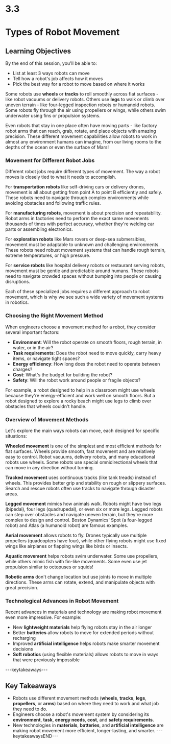 # **3.3**
# **Types of Robot Movement**

## **Learning Objectives**

By the end of this session, you'll be able to:
- List at least 3 ways robots can move
- Tell how a robot's job affects how it moves
- Pick the best way for a robot to move based on where it works

Some robots use **wheels** or **tracks** to roll smoothly across flat surfaces - like robot vacuums or delivery robots. Others use **legs** to walk or climb over uneven terrain - like four-legged inspection robots or humanoid robots. Some robots fly through the air using propellers or wings, while others swim underwater using fins or propulsion systems.

Even robots that stay in one place often have moving parts - like factory robot arms that can reach, grab, rotate, and place objects with amazing precision. These different movement capabilities allow robots to work in almost any environment humans can imagine, from our living rooms to the depths of the ocean or even the surface of Mars!

### **Movement for Different Robot Jobs**

Different robot jobs require different types of movement. The way a robot moves is closely tied to what it needs to accomplish.

For **transportation robots** like self-driving cars or delivery drones, movement is all about getting from point A to point B efficiently and safely. These robots need to navigate through complex environments while avoiding obstacles and following traffic rules.

For **manufacturing robots**, movement is about precision and repeatability. Robot arms in factories need to perform the exact same movements thousands of times with perfect accuracy, whether they're welding car parts or assembling electronics.

For **exploration robots** like Mars rovers or deep-sea submersibles, movement must be adaptable to unknown and challenging environments. These robots need robust movement systems that can handle rough terrain, extreme temperatures, or high pressure.

For **service robots** like hospital delivery robots or restaurant serving robots, movement must be gentle and predictable around humans. These robots need to navigate crowded spaces without bumping into people or causing disruptions.

Each of these specialized jobs requires a different approach to robot movement, which is why we see such a wide variety of movement systems in robotics.

### **Choosing the Right Movement Method**

When engineers choose a movement method for a robot, they consider several important factors:
- **Environment**: Will the robot operate on smooth floors, rough terrain, in water, or in the air?
- **Task requirements**: Does the robot need to move quickly, carry heavy items, or navigate tight spaces?
- **Energy efficiency**: How long does the robot need to operate between charges?
- **Cost**: What's the budget for building the robot?
- **Safety**: Will the robot work around people or fragile objects?

For example, a robot designed to help in a classroom might use wheels because they're energy-efficient and work well on smooth floors. But a robot designed to explore a rocky beach might use legs to climb over obstacles that wheels couldn't handle.

### **Overview of Movement Methods**

Let's explore the main ways robots can move, each designed for specific situations:

**Wheeled movement** is one of the simplest and most efficient methods for flat surfaces. Wheels provide smooth, fast movement and are relatively easy to control. Robot vacuums, delivery robots, and many educational robots use wheels. Some robots use special omnidirectional wheels that can move in any direction without turning.

**Tracked movement** uses continuous tracks (like tank treads) instead of wheels. This provides better grip and stability on rough or slippery surfaces. Search and rescue robots often use tracks to navigate through disaster areas.

**Legged movement** mimics how animals walk. Robots might have two legs (bipedal), four legs (quadrupedal), or even six or more legs. Legged robots can step over obstacles and navigate uneven terrain, but they're more complex to design and control. Boston Dynamics' Spot (a four-legged robot) and Atlas (a humanoid robot) are famous examples.

**Aerial movement** allows robots to fly. Drones typically use multiple propellers (quadcopters have four), while other flying robots might use fixed wings like airplanes or flapping wings like birds or insects.

**Aquatic movement** helps robots swim underwater. Some use propellers, while others mimic fish with fin-like movements. Some even use jet propulsion similar to octopuses or squids!

**Robotic arms** don't change location but use joints to move in multiple directions. These arms can rotate, extend, and manipulate objects with great precision.

### **Technological Advances in Robot Movement**

Recent advances in materials and technology are making robot movement even more impressive. For example:
- New **lightweight materials** help flying robots stay in the air longer
- Better **batteries** allow robots to move for extended periods without recharging
- Improved **artificial intelligence** helps robots make smarter movement decisions
- **Soft robotics** (using flexible materials) allows robots to move in ways that were previously impossible

---keytakeaways---
## **Key Takeaways**
- Robots use different movement methods (**wheels**, **tracks**, **legs**, **propellers**, or **arms**) based on where they need to work and what job they need to do.
- Engineers choose a robot's movement system by considering its **environment**, **task**, **energy needs**, **cost**, and **safety requirements**.
- New technologies in **materials**, **batteries**, and **artificial intelligence** are making robot movement more efficient, longer-lasting, and smarter.
---keytakeawaysEND---